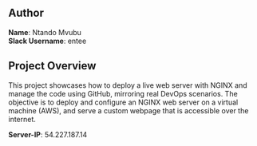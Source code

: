 ## Author

**Name**: Ntando Mvubu  
**Slack Username**: entee 


## Project Overview

This project showcases how to deploy a live web server with NGINX and manage the code using GitHub, mirroring real DevOps scenarios. The objective is to deploy and configure an NGINX web server on a virtual machine (AWS), and serve a custom webpage that is accessible over the internet.

**Server-IP**: 54.227.187.14





